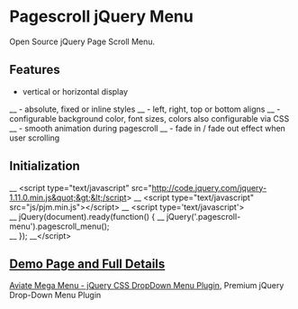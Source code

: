# Pagescroll jQuery Menu

Open Source jQuery Page Scroll Menu.

## Features
<ul>
<li>vertical or horizontal display</li></ul>
__ - absolute, fixed or inline styles
__ - left, right, top or bottom aligns
__ - configurable background color, font sizes, colors also configurable via CSS
__ - smooth animation during pagescroll
__ - fade in / fade out effect when user scrolling

## Initialization
__ &lt;script type=&quot;text/javascript&quot; src=&quot;http://code.jquery.com/jquery-1.11.0.min.js&quot;&gt;&lt;/script&gt; 
__ &lt;script type=&quot;text/javascript&quot; src=&quot;js/pjm.min.js&quot;&gt;&lt;/script&gt;
__ &lt;script type=&#39;text/javascript&#39;&gt;                                                                                        
__ jQuery(document).ready(function() {
__  jQuery(&#39;.pagescroll-menu&#39;).pagescroll_menu();	
__ });
__&lt;/script&gt;

## [Demo Page and Full Details](http://sympies.com/pagescroll_jquery_menu)

[Aviate Mega Menu - jQuery CSS DropDown Menu Plugin](http://sympies.com/aviate-jquery-dropdown-mega-menu/), Premium jQuery Drop-Down Menu Plugin